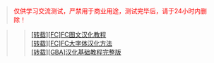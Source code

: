 ><font color="red">仅供学习交流测试，严禁用于商业用途，测试完毕后，请于24小时内删除！</font>

>><a href="https://xiongonline.github.io/[转载][FC]FC图文汉化教程.html" target="_blank">[转载][FC]FC图文汉化教程</a><br/>
>><a href="https://xiongonline.github.io/[转载][FC]FC大字体汉化方法.html" target="_blank">[转载][FC]FC大字体汉化方法</a><br/>
>><a href="https://xiongonline.github.io/[转载][GBA]汉化基础教程完整版.html" target="_blank">[转载][GBA]汉化基础教程完整版</a><br/>
